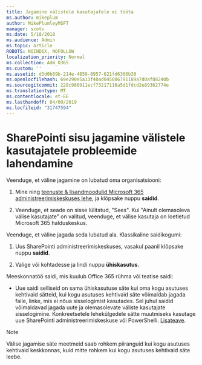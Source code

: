```yaml
---
title: Jagamine välistele kasutajatele ei tööta
ms.author: mikeplum
author: MikePlumleyMSFT
manager: scotv
ms.date: 5/18/2018
ms.audience: Admin
ms.topic: article
ROBOTS: NOINDEX, NOFOLLOW
localization_priority: Normal
ms.collection: Adm_O365
ms.custom: ''
ms.assetid: d3d0b69b-214e-4859-8957-621fd6306b30
ms.openlocfilehash: 69e290e5a13f40ad045086791189a7d0af88240b
ms.sourcegitcommit: 228c986911ecf73217116a5d1fdcd2e89362774e
ms.translationtype: MT
ms.contentlocale: et-EE
ms.lasthandoff: 04/09/2019
ms.locfileid: "31747594"
---
```

# <a name="fix-problems-sharing-sharepoint-content-with-external-users"></a>SharePointi sisu jagamine välistele kasutajatele probleemide lahendamine

Veenduge, et väline jagamine on lubatud oma organisatsiooni:
  
1. Mine ning [teenuste &amp; lisandmoodulid Microsoft 365 administreerimiskeskuses lehe](https://portal.office.com/adminportal/home#/Settings/ServicesAndAddIns), ja klõpsake nuppu **saidid**.
    
2. Veenduge, et seade on sisse lülitatud, "Sees". Kui "Ainult olemasoleva välise kasutajate" on valitud, veenduge, et välise kasutaja on loetletud Microsoft 365 halduskeskus.
    
Veenduge, et väline jagada seda lubatud ala. Klassikaline saidikogumi:
  
1. Uus SharePointi administreerimiskeskuses, vasakul paanil klõpsake nuppu **saidid**.
    
2. Valige või kohtadesse ja lindi nuppu **ühiskasutus**.
    
Meeskonnatöö saidi, mis kuulub Office 365 rühma või teatise saidi:
  
- Uue saidi selliseid on sama ühiskasutuse säte kui oma kogu asutuses kehtivaid sätteid, kui kogu asutuses kehtivaid säte võimaldab jagada faile, linke, mis ei nõua sisselogimist kasutades. Sel juhul saidid võimaldavad jagada uute ja olemasolevate väliste kasutajate sisselogimine. Konkreetsetele lehekülgedele sätte muutmiseks kasutage uue SharePointi administreerimiskeskuse või PowerShelli. [Lisateave](https://go.microsoft.com/fwlink/?linkid=871863).
    
> [!NOTE]
> Välise jagamise säte meetmeid saab rohkem piiranguid kui kogu asutuses kehtivaid keskkonnas, kuid mitte rohkem kui kogu asutuses kehtivaid säte leebe. 
  

